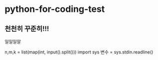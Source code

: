 # python-for-coding-test
## 천천히 꾸준히!!!
일일일알

  n,m,k = list(map(int, input().split()))
  import sys
  변수 = sys.stdin.readline()
  



